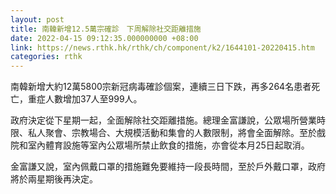 ```yaml
---
layout: post
title: 南韓新增12.5萬宗確診　下周解除社交距離措施
date: 2022-04-15 09:12:35.000000000 +08:00
link: https://news.rthk.hk/rthk/ch/component/k2/1644101-20220415.htm
categories: rthk
---
```


南韓新增大約12萬5800宗新冠病毒確診個案，連續三日下跌，再多264名患者死亡，重症人數增加37人至999人。

政府決定從下星期一起，全面解除社交距離措施。總理金富謙說，公眾場所營業時限、私人聚會、宗教場合、大規模活動和集會的人數限制，將會全面解除。至於戲院和室內體育設施等室內公眾場所禁止飲食的措施，亦會從本月25日起取消。

金富謙又說，室內佩戴口罩的措施難免要維持一段長時間，至於戶外戴口罩，政府將於兩星期後再決定。
